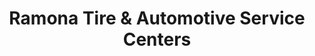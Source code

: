 ---
title: "Ramona Tire & Automotive Service Centers"
url: /mission-viejo/ramona-tire-and-automotive-service-centers/
shop: car repair
---